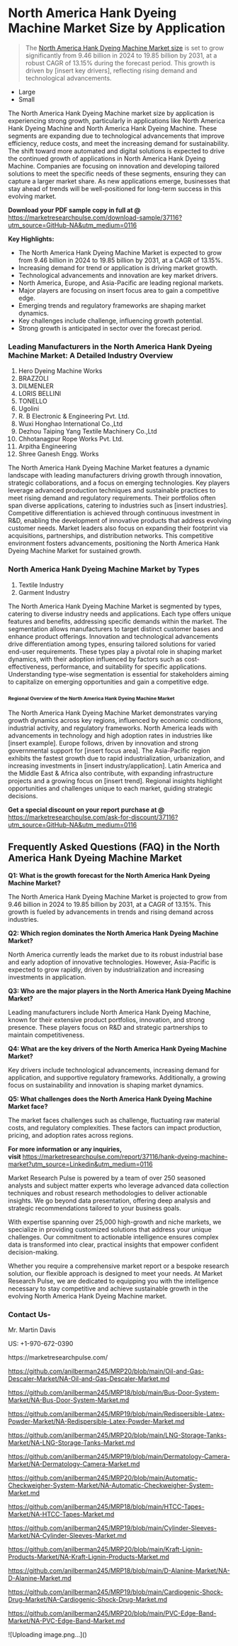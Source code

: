 <h1>North America Hank Dyeing Machine Market&nbsp;Size by Application</h1><blockquote><p>The <a href="https://marketresearchpulse.com/download-sample/37116?utm_source=GitHub-NA&amp;utm_medium=0116">North America Hank Dyeing Machine Market size</a> is set to grow significantly from 9.46 billion in 2024 to 19.85 billion by 2031, at a robust CAGR of 13.15% during the forecast period. This growth is driven by [insert key drivers], reflecting rising demand and technological advancements.</p></blockquote><ul><li>Large<li> Small</li></ul><p>The North America Hank Dyeing Machine market size by application is experiencing strong growth, particularly in applications like North America Hank Dyeing Machine and North America Hank Dyeing Machine. These segments are expanding due to technological advancements that improve efficiency, reduce costs, and meet the increasing demand for sustainability. The shift toward more automated and digital solutions is expected to drive the continued growth of applications in North America Hank Dyeing Machine. Companies are focusing on innovation and developing tailored solutions to meet the specific needs of these segments, ensuring they can capture a larger market share. As new applications emerge, businesses that stay ahead of trends will be well-positioned for long-term success in this evolving market.</p><p><strong>Download your PDF sample copy in full at @ </strong><a href="https://marketresearchpulse.com/download-sample/37116?utm_source=GitHub-NA&amp;utm_medium=0116">https://marketresearchpulse.com/download-sample/37116?utm_source=GitHub-NA&amp;utm_medium=0116</a></p><p><strong>Key Highlights: </strong></p><ul><li>The North America Hank Dyeing Machine Market is expected to grow from 9.46 billion in 2024 to 19.85 billion by 2031, at a CAGR of 13.15%.</li><li>Increasing demand for trend or application is driving market growth.</li><li>Technological advancements and innovation are key market drivers.</li><li>North America, Europe, and Asia-Pacific are leading regional markets.</li><li>Major players are focusing on insert focus area to gain a competitive edge.</li><li>Emerging trends and regulatory frameworks are shaping market dynamics.</li><li>Key challenges include challenge, influencing growth potential.</li><li>Strong growth is anticipated in sector over the forecast period.</li></ul><h3>Leading Manufacturers in the North America Hank Dyeing Machine Market: A Detailed Industry Overview</h3><ol><li>Hero Dyeing Machine Works</li><li>BRAZZOLI</li><li>DILMENLER</li><li>LORIS BELLINI</li><li>TONELLO</li><li>Ugolini</li><li>R. B Electronic & Engineering Pvt. Ltd.</li><li>Wuxi Honghao International Co.,Ltd</li><li>Dezhou Taiping Yang Textile Machinery Co.,Ltd</li><li>Chhotanagpur Rope Works Pvt. Ltd.</li><li>Arpitha Engineering</li><li>Shree Ganesh Engg. Works</li></ol><div class="flex max-w-full flex-col flex-grow"><div class="min-h-8 text-message flex w-full flex-col items-end gap-2 whitespace-normal break-words [.text-message+&amp;]:mt-5" dir="auto" data-message-author-role="assistant" data-message-id="fd8432e4-4910-450d-b182-61b7bfb0a01f" data-message-model-slug="gpt-4o"><div class="flex w-full flex-col gap-1 empty:hidden first:pt-[3px]"><div class="markdown prose w-full break-words dark:prose-invert light"><p>The North America Hank Dyeing Machine Market features a dynamic landscape with leading manufacturers driving growth through innovation, strategic collaborations, and a focus on emerging technologies. Key players leverage advanced production techniques and sustainable practices to meet rising demand and regulatory requirements. Their portfolios often span diverse applications, catering to industries such as [insert industries]. Competitive differentiation is achieved through continuous investment in R&amp;D, enabling the development of innovative products that address evolving customer needs. Market leaders also focus on expanding their footprint via acquisitions, partnerships, and distribution networks. This competitive environment fosters advancements, positioning the North America Hank Dyeing Machine Market for sustained growth.</p></div></div></div></div><h3>North America Hank Dyeing Machine Market by Types</h3><ol><li>Textile Industry<li> Garment Industry</li></ol><div class="flex max-w-full flex-col flex-grow"><div class="min-h-8 text-message flex w-full flex-col items-end gap-2 whitespace-normal break-words [.text-message+&amp;]:mt-5" dir="auto" data-message-author-role="assistant" data-message-id="084470be-0bb7-4664-bddf-5156b4f41249" data-message-model-slug="gpt-4o-mini"><div class="flex w-full flex-col gap-1 empty:hidden first:pt-[3px]"><div class="markdown prose w-full break-words dark:prose-invert light"><p>The North America Hank Dyeing Machine Market is segmented by types, catering to diverse industry needs and applications. Each type offers unique features and benefits, addressing specific demands within the market. The segmentation allows manufacturers to target distinct customer bases and enhance product offerings. Innovation and technological advancements drive differentiation among types, ensuring tailored solutions for varied end-user requirements. These types play a pivotal role in shaping market dynamics, with their adoption influenced by factors such as cost-effectiveness, performance, and suitability for specific applications. Understanding type-wise segmentation is essential for stakeholders aiming to capitalize on emerging opportunities and gain a competitive edge.</p></div></div></div></div><h3><span style="font-size: 11px;">Regional Overview of the North America Hank Dyeing Machine Market</span></h3><div class="flex max-w-full flex-col flex-grow"><div class="min-h-8 text-message flex w-full flex-col items-end gap-2 whitespace-normal break-words [.text-message+&amp;]:mt-5" dir="auto" data-message-author-role="assistant" data-message-id="e9038762-ce64-4e30-91c9-9bd413514231" data-message-model-slug="gpt-4o-mini"><div class="flex w-full flex-col gap-1 empty:hidden first:pt-[3px]"><div class="markdown prose w-full break-words dark:prose-invert light"><p>The North America Hank Dyeing Machine Market demonstrates varying growth dynamics across key regions, influenced by economic conditions, industrial activity, and regulatory frameworks. North America leads with advancements in technology and high adoption rates in industries like [insert example]. Europe follows, driven by innovation and strong governmental support for [insert focus area]. The Asia-Pacific region exhibits the fastest growth due to rapid industrialization, urbanization, and increasing investments in [insert industry/application]. Latin America and the Middle East &amp; Africa also contribute, with expanding infrastructure projects and a growing focus on [insert trend]. Regional insights highlight opportunities and challenges unique to each market, guiding strategic decisions.</p></div></div></div></div><p><strong>Get a special discount on your report purchase at @ </strong><a href="https://marketresearchpulse.com/ask-for-discount/37116?utm_source=GitHub-NA&amp;utm_medium=0116">https://marketresearchpulse.com/ask-for-discount/37116?utm_source=GitHub-NA&amp;utm_medium=0116</a></p><h2>Frequently Asked Questions (FAQ) in the North America Hank Dyeing Machine Market</h2><p><strong>Q1: What is the growth forecast for the North America Hank Dyeing Machine Market?</strong></p><p>The North America Hank Dyeing Machine Market is projected to grow from 9.46 billion in 2024 to 19.85 billion by 2031, at a CAGR of 13.15%. This growth is fueled by advancements in trends and rising demand across industries.</p><p><strong>Q2: Which region dominates the North America Hank Dyeing Machine Market?</strong></p><p>North America currently leads the market due to its robust industrial base and early adoption of innovative technologies. However, Asia-Pacific is expected to grow rapidly, driven by industrialization and increasing investments in application.</p><p><strong>Q3: Who are the major players in the North America Hank Dyeing Machine Market?</strong></p><p>Leading manufacturers include North America Hank Dyeing Machine, known for their extensive product portfolios, innovation, and strong presence. These players focus on R&amp;D and strategic partnerships to maintain competitiveness.</p><p><strong>Q4: What are the key drivers of the North America Hank Dyeing Machine Market?</strong></p><p>Key drivers include technological advancements, increasing demand for application, and supportive regulatory frameworks. Additionally, a growing focus on sustainability and innovation is shaping market dynamics.</p><p><strong>Q5: What challenges does the North America Hank Dyeing Machine Market face?</strong></p><p>The market faces challenges such as challenge, fluctuating raw material costs, and regulatory complexities. These factors can impact production, pricing, and adoption rates across regions.</p><p><strong>For more information or any inquiries, visit&nbsp;</strong><a href="https://marketresearchpulse.com/report/37116/hank-dyeing-machine-market?utm_source=Linkedin&utm_medium=0116">https://marketresearchpulse.com/report/37116/hank-dyeing-machine-market?utm_source=Linkedin&utm_medium=0116</a></p><p>Market Research Pulse is powered by a team of over 250 seasoned analysts and subject matter experts who leverage advanced data collection techniques and robust research methodologies to deliver actionable insights. We go beyond data presentation, offering deep analysis and strategic recommendations tailored to your business goals.</p><p>With expertise spanning over 25,000 high-growth and niche markets, we specialize in providing customized solutions that address your unique challenges. Our commitment to actionable intelligence ensures complex data is transformed into clear, practical insights that empower confident decision-making.</p><p>Whether you require a comprehensive market report or a bespoke research solution, our flexible approach is designed to meet your needs. At Market Research Pulse, we are dedicated to equipping you with the intelligence necessary to stay competitive and achieve sustainable growth in the evolving North America Hank Dyeing Machine market.</p><h3><strong>Contact Us-</strong></h3><p>Mr. Martin Davis</p><p>US: +1-970-672-0390</p><p>https://marketresearchpulse.com/</p><p><a href="https://github.com/anilberman245/MRP20/blob/main/Oil-and-Gas-Descaler-Market/NA-Oil-and-Gas-Descaler-Market.md">https://github.com/anilberman245/MRP20/blob/main/Oil-and-Gas-Descaler-Market/NA-Oil-and-Gas-Descaler-Market.md</a></p><p><a href="https://github.com/anilberman245/MRP18/blob/main/Bus-Door-System-Market/NA-Bus-Door-System-Market.md">https://github.com/anilberman245/MRP18/blob/main/Bus-Door-System-Market/NA-Bus-Door-System-Market.md</a></p><p><a href="https://github.com/anilberman245/MRP19/blob/main/Redispersible-Latex-Powder-Market/NA-Redispersible-Latex-Powder-Market.md">https://github.com/anilberman245/MRP19/blob/main/Redispersible-Latex-Powder-Market/NA-Redispersible-Latex-Powder-Market.md</a></p><p><a href="https://github.com/anilberman245/MRP20/blob/main/LNG-Storage-Tanks-Market/NA-LNG-Storage-Tanks-Market.md">https://github.com/anilberman245/MRP20/blob/main/LNG-Storage-Tanks-Market/NA-LNG-Storage-Tanks-Market.md</a></p><p><a href="https://github.com/anilberman245/MRP19/blob/main/Dermatology-Camera-Market/NA-Dermatology-Camera-Market.md">https://github.com/anilberman245/MRP19/blob/main/Dermatology-Camera-Market/NA-Dermatology-Camera-Market.md</a></p><p><a href="https://github.com/anilberman245/MRP20/blob/main/Automatic-Checkweigher-System-Market/NA-Automatic-Checkweigher-System-Market.md">https://github.com/anilberman245/MRP20/blob/main/Automatic-Checkweigher-System-Market/NA-Automatic-Checkweigher-System-Market.md</a></p><p><a href="https://github.com/anilberman245/MRP18/blob/main/HTCC-Tapes-Market/NA-HTCC-Tapes-Market.md">https://github.com/anilberman245/MRP18/blob/main/HTCC-Tapes-Market/NA-HTCC-Tapes-Market.md</a></p><p><a href="https://github.com/anilberman245/MRP19/blob/main/Cylinder-Sleeves-Market/NA-Cylinder-Sleeves-Market.md">https://github.com/anilberman245/MRP19/blob/main/Cylinder-Sleeves-Market/NA-Cylinder-Sleeves-Market.md</a></p><p><a href="https://github.com/anilberman245/MRP20/blob/main/Kraft-Lignin-Products-Market/NA-Kraft-Lignin-Products-Market.md">https://github.com/anilberman245/MRP20/blob/main/Kraft-Lignin-Products-Market/NA-Kraft-Lignin-Products-Market.md</a></p><p><a href="https://github.com/anilberman245/MRP18/blob/main/D-Alanine-Market/NA-D-Alanine-Market.md">https://github.com/anilberman245/MRP18/blob/main/D-Alanine-Market/NA-D-Alanine-Market.md</a></p><p><a href="https://github.com/anilberman245/MRP19/blob/main/Cardiogenic-Shock-Drug-Market/NA-Cardiogenic-Shock-Drug-Market.md">https://github.com/anilberman245/MRP19/blob/main/Cardiogenic-Shock-Drug-Market/NA-Cardiogenic-Shock-Drug-Market.md</a></p><p><a href="https://github.com/anilberman245/MRP20/blob/main/PVC-Edge-Band-Market/NA-PVC-Edge-Band-Market.md">https://github.com/anilberman245/MRP20/blob/main/PVC-Edge-Band-Market/NA-PVC-Edge-Band-Market.md</a></p>
![Uploading image.png…]()
